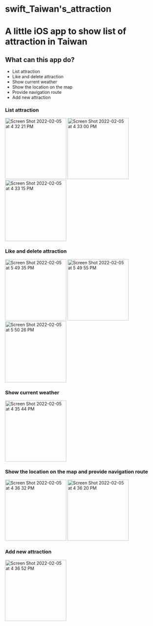 # swift_Taiwan's_attraction
# A little iOS app to show list of attraction in Taiwan
## What can this app do?
- List attraction
- Like and delete attraction
- Show current weather
- Show the location on the map
- Provide navigation route
- Add new attraction

### List attraction
<p float="left">
  <img width="200" alt="Screen Shot 2022-02-05 at 4 32 21 PM" src="https://user-images.githubusercontent.com/79236612/152636300-d8a6677e-4006-475b-9004-290291a71125.png">
  <img width="200" alt="Screen Shot 2022-02-05 at 4 33 00 PM" src="https://user-images.githubusercontent.com/79236612/152636611-d0f4bbbf-78d5-42c5-b2b0-2e6290d949cb.png">
  <img width="200" alt="Screen Shot 2022-02-05 at 4 33 15 PM" src="https://user-images.githubusercontent.com/79236612/152636617-63e7fbd2-b55a-45ff-9060-9ef4767defb3.png">
</p>

### Like and delete attraction
<p float="left">
  <img width="200" alt="Screen Shot 2022-02-05 at 5 49 35 PM" src="https://user-images.githubusercontent.com/79236612/152636870-334a315e-9162-459a-8e44-1788c3499f20.png">
  <img width="200" alt="Screen Shot 2022-02-05 at 5 49 55 PM" src="https://user-images.githubusercontent.com/79236612/152636886-23a53f17-48bd-4b1e-8d87-c99f7dc0309c.png">
  <img width="200" alt="Screen Shot 2022-02-05 at 5 50 26 PM" src="https://user-images.githubusercontent.com/79236612/152636888-11df35fb-84ba-4310-bcd0-6d84930fb79c.png">

</p>


### Show current weather
<img width="200" alt="Screen Shot 2022-02-05 at 4 35 44 PM" src="https://user-images.githubusercontent.com/79236612/152636327-a4b8dfc0-9230-4c31-9f5e-cf3cc5a0426c.png">


### Show the location on the map and provide navigation route
<p float="left">
  <img width="200" alt="Screen Shot 2022-02-05 at 4 36 32 PM" src="https://user-images.githubusercontent.com/79236612/152636349-7774dd54-5303-4c8e-9ef1-a213eddb2f1e.png">
  <img width="200" alt="Screen Shot 2022-02-05 at 4 36 20 PM" src="https://user-images.githubusercontent.com/79236612/152636375-40387f99-1233-4528-812b-c4fd1017e009.png">
</p>

### Add new attraction
<img width="200" alt="Screen Shot 2022-02-05 at 4 36 52 PM" src="https://user-images.githubusercontent.com/79236612/152636403-8a477217-6945-4db2-a687-9fd0d203c233.png">


